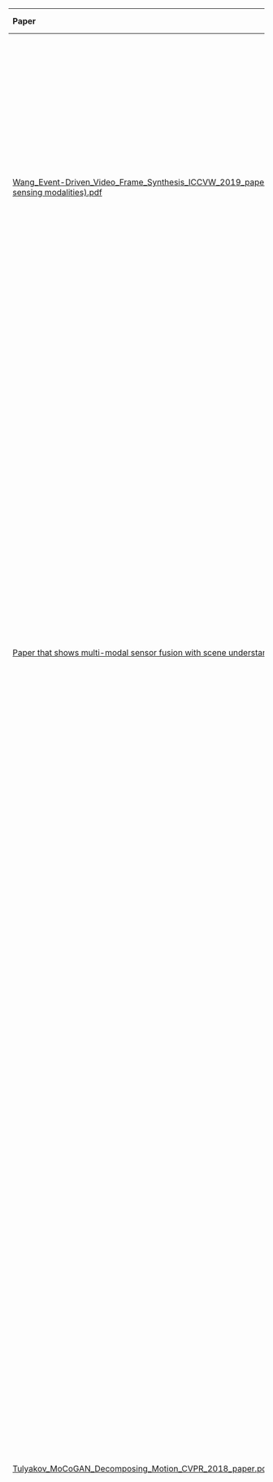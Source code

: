 | Paper | Synthetic Generation | Multi-modal | Physics-driven | Notes |
| :---  |  :----:   |    :----:   | :----:   | ---: |
| [Wang_Event-Driven_Video_Frame_Synthesis_ICCVW_2019_paper (two sensing modalities).pdf](Wang_Event-Driven_Video_Frame_Synthesis_ICCVW_2019_paper%20%28two%20sensing%20modalities%29.pdf) | [**X**] | [**X**] | [] | This paper introduces a novel high frame-rate video synthesis framework by fusing intensity frames with event streams. They use a diffusion model and also introduce a resideual denoiser for the outputs from that model. They show that their framework is capable of handling challenging scenes, including both fast motion and strong occlusions. |
| [Paper that shows multi-modal sensor fusion with scene understanding.pdf](Paper%20that%20shows%20multi-modal%20sensor%20fusion%20with%20scene%20understanding.pdf) | [] | [**X**] | [] | This paper focuses on utilizing multimodal information (image and depth) for an end-to-end autonomous driving. This paper does not use SDG or GANs but is solely interesting because of its multi-modal fusion. They introduce a network, where the input is the RGB image (h x w x 3) and depth image (h x w x 1) and they pass this input through a sensor fusion encoder where they output a feature map. This feature map then is used as input in a scene understanding decoder, which in their case is a pixel-wise segmentation mask. In essence, they use this information for the model to predict speed and steering angle in the end. It is an interesting paper regarding autonomous driving, but mainly the multi-modal fusion section.|
| [Tulyakov_MoCoGAN_Decomposing_Motion_CVPR_2018_paper.pdf](Tulyakov_MoCoGAN_Decomposing_Motion_CVPR_2018_paper.pdf) | [**X**] | [**X**] | [] | This paper was very interesting and focusing on generating videos by mapping a sequence of random vectors to a sequence of video frames. They decomposite the random vectors into two parts, the content and motion part. The content part is for example a person, a face, basically static things that shouldnt change much in small video clips. In contrast, the motion part is about actions, movement inside small video clips which usually change. Thus, for base cases they keep the content fixed and have the motion part as a stochastic process. To achieve this decomposition while unsupervised, they utilize the GAN framework by having a Generator, a RNN for mapping a sequence of i.i.d random variables to a sequence of correlated random variables representing the dynamics in a video, and two discriminators, one for frames and one for sequence of frames. They claim they achieved better results than other SOTA models in 4 different datasets. This paper was particularly interesting and helpful in understanding how they treat frames vs sequence of frames, how they decomposite the motion and content from videos and how they train all this pipeline while having GAN-based models as a framework.|
| [Deep_Learning_in_Next-Frame_Prediction_A_Benchmark_Review.pdf](Deep_Learning_in_Next-Frame_Prediction_A_Benchmark_Review.pdf) | [**X**] | [] | [] | This paper is a review paper from 2020. It delves into the two different segmentations they do for sequencing and next-frame prediction, the sequence-to-1 and sequence-to-sequence predictions. The first uses k previous frames and predicts n frames. The latter, use the predicted frames for the next prediction, consequently. I don't think they take much into consideration the GAN architecture as a sole focus, and also the video frame generation. It definitely doesn't touch the multi-modal and physics process. | 
| [Generative_Adversarial_Network-Based_Frame_Interpolation_with_Multi-Perspective_Discrimination.pdf](Generative_Adversarial_Network-Based_Frame_Interpolation_with_Multi-Perspective_Discrimination.pdf) | [**X**] | [] | [] | This paper introduced a frame interpolation framework utilizing three adversarial networks, including a three-scale generator and two discriminators. The devised generator captures coarse-to-fine visual characteristics by three-scale sub-modules with an adequate combination of loss functions. Besides a discriminator considering the quality of generated  data, a temporal one is employed to guarantee consistency among adjacent frames. One key mention here is that this paper focuses on the interpolation process, meaning it procudes intermediate frames.|
| [PlantPlotGAN_(Paper that incorporates physics into the discriminators in a GAN Framework).pdf](PlantPlotGAN_%28Paper%20that%20incorporates%20physics%20into%20the%20discriminators%20in%20a%20GAN%20Framework%29.pdf) | [**X**] | [] | [**X**] | This paper introduces physics constraints for synthetic generation. This is based for images and not videos, also they  parametrize the latent space before passing it into the generator.  They make a spectrum regularizer  that factorizes the latent space with optimized spectral coefficients. They also use two discriminators each checking different things. This is a good paper, delving into the incorporation of physics-based generation. |
| [Video-to-Video Synthesis](1808.06601v2.pdf) | [**X**] | [**X**] | [] | This paper presents a general video-to-video synthesis, unlike previous attemps like image-to-image translations. It is based on GANs but they incorporate a spatio-temporal adversarial objective. Their model also performs well with video prediction, based on few previous frames. The different input formats they used are segmentation masks, sketches and poses. |
| [Video_Reconstruction_with_Multimodal_Information.pdf](Video_Reconstruction_with_Multimodal_Information.pdf) | [**X**] | [**X**] | [] | This paper proposes a novel approach that generates realistic video from its multimodal information, including structure features (edge maps) and color features. To extract the color features, they used the k-means algorithm to segment the labels and the edge maps are extracted by an edge detection network. They compare their results mostly with vid2vid architectures showing that their model actually captures better color matching on the synthesized frames. |
| [DreamPhysics: Learning Physical Properties of Dynamic 3D Gaussians with Video Diffusion Priors](2406.01476v1.pdf) | [**X**] | [] | [**X**] | Its not about GANs, but Stable Video DIffusion.|
| [NIPS-2016-generating-videos-with-scene-dynamics-Paper.pdf](NIPS-2016-generating-videos-with-scene-dynamics-Paper.pdf) | [**X**] | [**X**] | [] | This paper introduces a way to generate videos, by having two streams, one to extract the foreground and one to extract the background. They dont use multi-modal or physics constrains.|
| [MOTIONCRAFT: Physics-based Zero-Shot Video Generation](2405.13557v1.pdf) | [] | [] | [] |  |
| [PETIT-GAN_Physically_Enhanced_Thermal_Image-Translating_Generative_Adversarial_Network.pdf](PETIT-GAN_Physically_Enhanced_Thermal_Image-Translating_Generative_Adversarial_Network.pdf) | [] | [] | [] |  |
| [1910.12713v1.pdf](1910.12713v1.pdf) | [] | [] | [] |  |
| [2009.01689v1.pdf](2009.01689v1.pdf) | [] | [] | [] |  |
| [DCVGAN_Depth_Conditional_Video_Generation.pdf](DCVGAN_Depth_Conditional_Video_Generation.pdf) | [] | [] | [] |  |
| [1804.01523v1.pdf](1804.01523v1.pdf) | [] | [] | [] |  |
| [Physics-Driven_Diffusion_Models_for_Impact_Sound_Synthesis_from_Videos.pdf](Physics-Driven_Diffusion_Models_for_Impact_Sound_Synthesis_from_Videos.pdf) | [] | [] | [] |  |
| [icml11-MultimodalDeepLearning(shows how multimodal is better for the network).pdf](icml11-MultimodalDeepLearning%28shows%20how%20multimodal%20is%20better%20for%20the%20network%29.pdf) | [] | [] | [] |  |
| [Pumarola_D-NeRF_Neural_Radiance_Fields_for_Dynamic_Scenes_CVPR_2021_paper.pdf](Pumarola_D-NeRF_Neural_Radiance_Fields_for_Dynamic_Scenes_CVPR_2021_paper.pdf) | [] | [] | [] |  |
